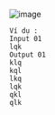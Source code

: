 ![image](https://github.com/user-attachments/assets/337493d5-3065-4926-bcf2-b3c105c78491)

```
Ví dụ :
Input 01
lqk
Output 01
klq
kql
lkq
lqk
qkl
qlk
```
